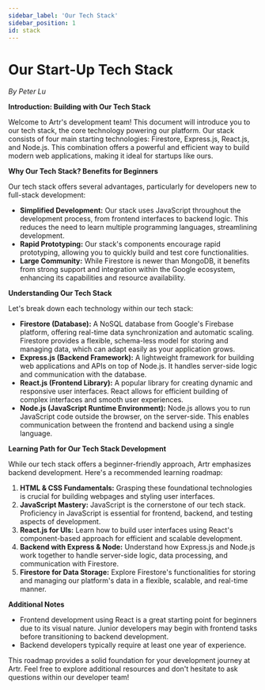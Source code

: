 ```yaml
---
sidebar_label: 'Our Tech Stack'
sidebar_position: 1
id: stack
---
```


# Our Start-Up Tech Stack

*By Peter Lu*

**Introduction: Building with Our Tech Stack**

Welcome to Artr's development team! This document will introduce you to our tech stack, the core technology powering our platform. Our stack consists of four main starting technologies: Firestore, Express.js, React.js, and Node.js. This combination offers a powerful and efficient way to build modern web applications, making it ideal for startups like ours.

**Why Our Tech Stack? Benefits for Beginners**

Our tech stack offers several advantages, particularly for developers new to full-stack development:

- **Simplified Development:** Our stack uses JavaScript throughout the development process, from frontend interfaces to backend logic. This reduces the need to learn multiple programming languages, streamlining development.
- **Rapid Prototyping:** Our stack's components encourage rapid prototyping, allowing you to quickly build and test core functionalities.
- **Large Community:** While Firestore is newer than MongoDB, it benefits from strong support and integration within the Google ecosystem, enhancing its capabilities and resource availability.

**Understanding Our Tech Stack**

Let's break down each technology within our tech stack:

- **Firestore (Database):** A NoSQL database from Google's Firebase platform, offering real-time data synchronization and automatic scaling. Firestore provides a flexible, schema-less model for storing and managing data, which can adapt easily as your application grows.
- **Express.js (Backend Framework):** A lightweight framework for building web applications and APIs on top of Node.js. It handles server-side logic and communication with the database.
- **React.js (Frontend Library):** A popular library for creating dynamic and responsive user interfaces. React allows for efficient building of complex interfaces and smooth user experiences.
- **Node.js (JavaScript Runtime Environment):** Node.js allows you to run JavaScript code outside the browser, on the server-side. This enables communication between the frontend and backend using a single language.

**Learning Path for Our Tech Stack Development**

While our tech stack offers a beginner-friendly approach, Artr emphasizes backend development. Here's a recommended learning roadmap:

1. **HTML & CSS Fundamentals:** Grasping these foundational technologies is crucial for building webpages and styling user interfaces.
2. **JavaScript Mastery:** JavaScript is the cornerstone of our tech stack. Proficiency in JavaScript is essential for frontend, backend, and testing aspects of development.
3. **React.js for UIs:** Learn how to build user interfaces using React's component-based approach for efficient and scalable development.
4. **Backend with Express & Node:** Understand how Express.js and Node.js work together to handle server-side logic, data processing, and communication with Firestore.
5. **Firestore for Data Storage:** Explore Firestore's functionalities for storing and managing our platform's data in a flexible, scalable, and real-time manner.

**Additional Notes**

- Frontend development using React is a great starting point for beginners due to its visual nature. Junior developers may begin with frontend tasks before transitioning to backend development.
- Backend developers typically require at least one year of experience.

This roadmap provides a solid foundation for your development journey at Artr. Feel free to explore additional resources and don't hesitate to ask questions within our developer team!
















